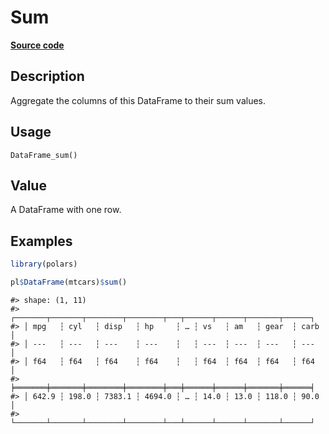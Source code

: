 

# Sum

[**Source code**](https://github.com/pola-rs/r-polars/tree/8dac37e8bf89bcd080a13d0ed20dd1dc2bee615f/R/dataframe__frame.R#L1288)

## Description

Aggregate the columns of this DataFrame to their sum values.

## Usage

<pre><code class='language-R'>DataFrame_sum()
</code></pre>

## Value

A DataFrame with one row.

## Examples

``` r
library(polars)

pl$DataFrame(mtcars)$sum()
```

    #> shape: (1, 11)
    #> ┌───────┬───────┬────────┬────────┬───┬──────┬──────┬───────┬──────┐
    #> │ mpg   ┆ cyl   ┆ disp   ┆ hp     ┆ … ┆ vs   ┆ am   ┆ gear  ┆ carb │
    #> │ ---   ┆ ---   ┆ ---    ┆ ---    ┆   ┆ ---  ┆ ---  ┆ ---   ┆ ---  │
    #> │ f64   ┆ f64   ┆ f64    ┆ f64    ┆   ┆ f64  ┆ f64  ┆ f64   ┆ f64  │
    #> ╞═══════╪═══════╪════════╪════════╪═══╪══════╪══════╪═══════╪══════╡
    #> │ 642.9 ┆ 198.0 ┆ 7383.1 ┆ 4694.0 ┆ … ┆ 14.0 ┆ 13.0 ┆ 118.0 ┆ 90.0 │
    #> └───────┴───────┴────────┴────────┴───┴──────┴──────┴───────┴──────┘
